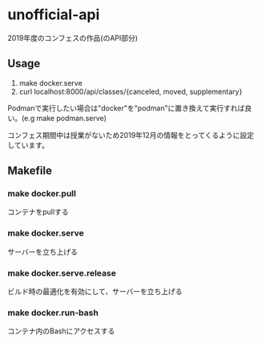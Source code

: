 # unofficial-api

2019年度のコンフェスの作品(のAPI部分)

## Usage

1. make docker.serve
2. curl localhost:8000/api/classes/{canceled, moved, supplementary}

Podmanで実行したい場合は"docker"を"podman"に置き換えて実行すれば良い。(e.g make podman.serve)

コンフェス期間中は授業がないため2019年12月の情報をとってくるように設定しています。

## Makefile

### make docker.pull

コンテナをpullする

### make docker.serve

サーバーを立ち上げる

### make docker.serve.release

ビルド時の最適化を有効にして、サーバーを立ち上げる

### make docker.run-bash

コンテナ内のBashにアクセスする
